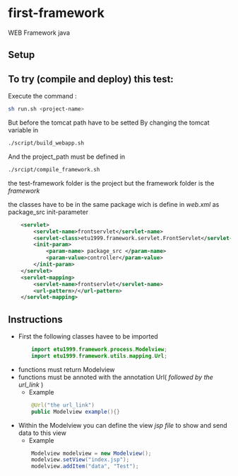 # first-framework
WEB Framework java
## Setup
## To try (compile and deploy) this test:
Execute the command :
```Bash
sh run.sh <project-name>
```
But before the tomcat path have to be setted
By changing the tomcat variable in
```Bash
./script/build_webapp.sh
```
And the project_path must be defined in
```Bash
./srcipt/compile_framework.sh
```
the test-framework folder is the project 
but the framework folder is the *framework*

the classes have to be in the same package wich is define in *web.xml* as package_src init-parameter
```Xml
    <servlet>
        <servlet-name>frontservlet</servlet-name>
        <servlet-class>etu1999.framework.servlet.FrontServlet</servlet-class>
        <init-param>
            <param-name> package_src </param-name>
            <param-value>controller</param-value>
        </init-param>
    </servlet>
    <servlet-mapping>
        <servlet-name>frontservlet</servlet-name>
        <url-pattern>/</url-pattern>
    </servlet-mapping>
```

## Instructions
- First the following classes havee to be imported
    ```Java
        import etu1999.framework.process.Modelview;
        import etu1999.framework.utils.mapping.Url;
    ```
- functions must return Modelview
- functions must be annoted with the annotation Url( *followed by the url_link* )
    - Example 
    ```Java
        @Url("the url_link")
        public Modelview example(){}
    ```
- Within the Modelview you can define the view *jsp file* to show
and send data to this view
    - Example
    ```Java
        Modelview modelview = new Modelview();
        modelview.setView("index.jsp");
        modelview.addItem("data", "Test");
    ```

